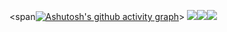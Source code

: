 <span[![Ashutosh's github activity graph](https://github-readme-activity-graph.vercel.app/graph?username=ElianJB&bg_color=000000&color=ffffff&line=11ff00&point=ffffff&area=true&hide_border=true)](https://github.com/ashutosh00710/github-readme-activity-graph)></span>
<span><img src="https://img.shields.io/badge/JavaScript-323330?style=for-the-badge&logo=javascript&logoColor=F7DF1E"><img src="https://img.shields.io/badge/HTML5-E34F26?style=for-the-badge&logo=html5&logoColor=white"><img src="https://img.shields.io/badge/CSS3-1572B6?style=for-the-badge&logo=css3&logoColor=white"></span>

